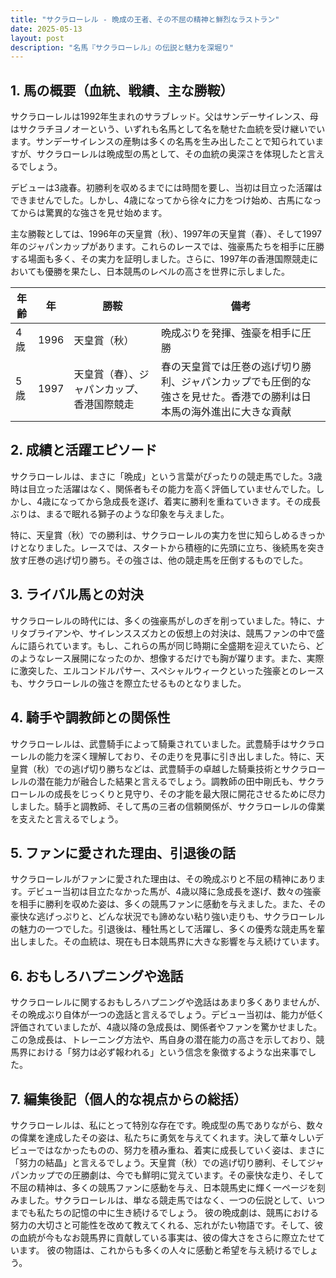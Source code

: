 ```yaml
---
title: "サクラローレル - 晩成の王者、その不屈の精神と鮮烈なラストラン"
date: 2025-05-13
layout: post
description: "名馬『サクラローレル』の伝説と魅力を深堀り"
---
```


## 1. 馬の概要（血統、戦績、主な勝鞍）

サクラローレルは1992年生まれのサラブレッド。父はサンデーサイレンス、母はサクラチヨノオーという、いずれも名馬として名を馳せた血統を受け継いでいます。サンデーサイレンスの産駒は多くの名馬を生み出したことで知られていますが、サクラローレルは晩成型の馬として、その血統の奥深さを体現したと言えるでしょう。

デビューは3歳春。初勝利を収めるまでには時間を要し、当初は目立った活躍はできませんでした。しかし、4歳になってから徐々に力をつけ始め、古馬になってからは驚異的な強さを見せ始めます。

主な勝鞍としては、1996年の天皇賞（秋）、1997年の天皇賞（春）、そして1997年のジャパンカップがあります。これらのレースでは、強豪馬たちを相手に圧勝する場面も多く、その実力を証明しました。さらに、1997年の香港国際競走においても優勝を果たし、日本競馬のレベルの高さを世界に示しました。

| 年齢 | 年 | 勝鞍                               | 備考                                                                   |
|------|----|------------------------------------|------------------------------------------------------------------------|
| 4歳  | 1996 | 天皇賞（秋）                         | 晩成ぶりを発揮、強豪を相手に圧勝                                           |
| 5歳  | 1997 | 天皇賞（春）、ジャパンカップ、香港国際競走 | 春の天皇賞では圧巻の逃げ切り勝利、ジャパンカップでも圧倒的な強さを見せた。香港での勝利は日本馬の海外進出に大きな貢献 |


## 2. 成績と活躍エピソード

サクラローレルは、まさに「晩成」という言葉がぴったりの競走馬でした。3歳時は目立った活躍はなく、関係者もその能力を高く評価していませんでした。しかし、4歳になってから急成長を遂げ、着実に勝利を重ねていきます。その成長ぶりは、まるで眠れる獅子のような印象を与えました。

特に、天皇賞（秋）での勝利は、サクラローレルの実力を世に知らしめるきっかけとなりました。レースでは、スタートから積極的に先頭に立ち、後続馬を突き放す圧巻の逃げ切り勝ち。その強さは、他の競走馬を圧倒するものでした。


## 3. ライバル馬との対決

サクラローレルの時代には、多くの強豪馬がしのぎを削っていました。特に、ナリタブライアンや、サイレンススズカとの仮想上の対決は、競馬ファンの中で盛んに語られています。もし、これらの馬が同じ時期に全盛期を迎えていたら、どのようなレース展開になったのか、想像するだけでも胸が躍ります。また、実際に激突した、エルコンドルパサー、スペシャルウィークといった強豪とのレースも、サクラローレルの強さを際立たせるものとなりました。


## 4. 騎手や調教師との関係性

サクラローレルは、武豊騎手によって騎乗されていました。武豊騎手はサクラローレルの能力を深く理解しており、その走りを見事に引き出しました。特に、天皇賞（秋）での逃げ切り勝ちなどは、武豊騎手の卓越した騎乗技術とサクラローレルの潜在能力が融合した結果と言えるでしょう。調教師の田中剛氏も、サクラローレルの成長をじっくりと見守り、その才能を最大限に開花させるために尽力しました。騎手と調教師、そして馬の三者の信頼関係が、サクラローレルの偉業を支えたと言えるでしょう。


## 5. ファンに愛された理由、引退後の話

サクラローレルがファンに愛された理由は、その晩成ぶりと不屈の精神にあります。デビュー当初は目立たなかった馬が、4歳以降に急成長を遂げ、数々の強豪を相手に勝利を収めた姿は、多くの競馬ファンに感動を与えました。また、その豪快な逃げっぷりと、どんな状況でも諦めない粘り強い走りも、サクラローレルの魅力の一つでした。引退後は、種牡馬として活躍し、多くの優秀な競走馬を輩出しました。その血統は、現在も日本競馬界に大きな影響を与え続けています。


## 6. おもしろハプニングや逸話

サクラローレルに関するおもしろハプニングや逸話はあまり多くありませんが、その晩成ぶり自体が一つの逸話と言えるでしょう。デビュー当初は、能力が低く評価されていましたが、4歳以降の急成長は、関係者やファンを驚かせました。この急成長は、トレーニング方法や、馬自身の潜在能力の高さを示しており、競馬界における「努力は必ず報われる」という信念を象徴するような出来事でした。


## 7. 編集後記（個人的な視点からの総括）

サクラローレルは、私にとって特別な存在です。晩成型の馬でありながら、数々の偉業を達成したその姿は、私たちに勇気を与えてくれます。決して華々しいデビューではなかったものの、努力を積み重ね、着実に成長していく姿は、まさに「努力の結晶」と言えるでしょう。天皇賞（秋）での逃げ切り勝利、そしてジャパンカップでの圧勝劇は、今でも鮮明に覚えています。その豪快な走り、そして不屈の精神は、多くの競馬ファンに感動を与え、日本競馬史に輝く一ページを刻みました。サクラローレルは、単なる競走馬ではなく、一つの伝説として、いつまでも私たちの記憶の中に生き続けるでしょう。  彼の晩成劇は、競馬における努力の大切さと可能性を改めて教えてくれる、忘れがたい物語です。そして、彼の血統が今もなお競馬界に貢献している事実は、彼の偉大さをさらに際立たせています。  彼の物語は、これからも多くの人々に感動と希望を与え続けるでしょう。
